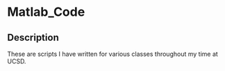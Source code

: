 # Matlab_Code

## Description

These are scripts I have written for various classes throughout my time at UCSD.
